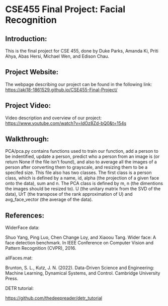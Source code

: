 # CSE455 Final Project: Facial Recognition
## Introduction:
This is the final project for CSE 455, done by Duke Parks, Amanda Ki, Priti Ahya, Abas Hersi, Michael Wen, and Edison Chau.

## Project Website:
The webpage describing our project can be found in the following link:
https://aki18-1861529.github.io/CSE455-Final-Project/

## Project Video:
Video description and overview of our project: 
https://www.youtube.com/watch?v=IdOz8Zd-bQ0&t=154s

## Walkthrough:
PCA/pca.py contains functions used to train our function, add a person to be indentified, update a person, predict who a person
from an image is (or return None if the file isn't found),
and also to average all the images of a person after converting
them to grayscale, and resizing them to be a specifed size. This
file also has two classes. The first class is a person class, which is defined by a name, id, alpha (the projection of a given face onto the data), sum and n. The PCA class is defined by m, n (the dimentions the images should be resized to).
U (the unitary matrix from the SVD of the data), UrT (the transpose of the rank approximation of U) and avg_face_vector (the average of the data).

## References:
WiderFace data:

Shuo Yang, Ping Luo, Chen Change Loy, and Xiaoou Tang. Wider face: A face
detection benchmark. In IEEE Conference on Computer Vision and Pattern
Recognition (CVPR), 2016.

	
allFaces.mat:

Brunton, S. L., Kutz, J. N. (2022). Data-Driven Science and Engineering: Machine Learning, Dynamical Systems, and Control. Cambridge University Press. 

DETR tutorial:

https://github.com/thedeepreader/detr_tutorial
